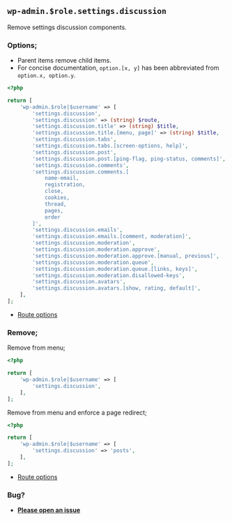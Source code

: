 ## `wp-admin.$role.settings.discussion`

Remove settings discussion components.

### Options;

- Parent items remove child items.
- For concise documentation, `option.[x, y]` has been abbreviated from `option.x, option.y`.

```php
<?php

return [
    'wp-admin.$role|$username' => [
        'settings.discussion',
        'settings.discussion' => (string) $route,
        'settings.discussion.title' => (string) $title,
        'settings.discussion.title.[menu, page]' => (string) $title,
        'settings.discussion.tabs',
        'settings.discussion.tabs.[screen-options, help]',
        'settings.discussion.post',
        'settings.discussion.post.[ping-flag, ping-status, comments]',
        'settings.discussion.comments',
        'settings.discussion.comments.[
            name-email,
            registration,
            close,
            cookies,
            thread,
            pages,
            order
        ]',
        'settings.discussion.emails',
        'settings.discussion.emails.[comment, moderation]',
        'settings.discussion.moderation',
        'settings.discussion.moderation.approve',
        'settings.discussion.moderation.approve.[manual, previous]',
        'settings.discussion.moderation.queue',
        'settings.discussion.moderation.queue.[links, keys]',
        'settings.discussion.moderation.disallowed-keys',
        'settings.discussion.avatars',
        'settings.discussion.avatars.[show, rating, default]',
    ],
];
```

- [Route options](../route-options.md)

### Remove;

Remove from menu;

```php
<?php

return [
    'wp-admin.$role|$username' => [
        'settings.discussion',
    ],
];
```

Remove from menu and enforce a page redirect;

```php
<?php

return [
    'wp-admin.$role|$username' => [
        'settings.discussion' => 'posts',
    ],
];
```

- [Route options](../route-options.md)

### Bug?

- **[Please open an issue](https://github.com/darrenjacoby/intervention/issues/new?title=[wp-admin.settings.discussion]&labels=bug&assignees=darrenjacoby)**
